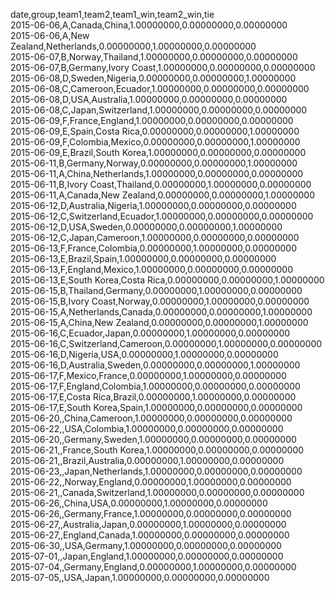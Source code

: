 date,group,team1,team2,team1_win,team2_win,tie					
2015-06-06,A,Canada,China,1.00000000,0.00000000,0.00000000					
2015-06-06,A,New Zealand,Netherlands,0.00000000,1.00000000,0.00000000					
2015-06-07,B,Norway,Thailand,1.00000000,0.00000000,0.00000000					
2015-06-07,B,Germany,Ivory Coast,1.00000000,0.00000000,0.00000000					
2015-06-08,D,Sweden,Nigeria,0.00000000,0.00000000,1.00000000					
2015-06-08,C,Cameroon,Ecuador,1.00000000,0.00000000,0.00000000					
2015-06-08,D,USA,Australia,1.00000000,0.00000000,0.00000000					
2015-06-08,C,Japan,Switzerland,1.00000000,0.00000000,0.00000000					
2015-06-09,F,France,England,1.00000000,0.00000000,0.00000000					
2015-06-09,E,Spain,Costa Rica,0.00000000,0.00000000,1.00000000					
2015-06-09,F,Colombia,Mexico,0.00000000,0.00000000,1.00000000					
2015-06-09,E,Brazil,South Korea,1.00000000,0.00000000,0.00000000					
2015-06-11,B,Germany,Norway,0.00000000,0.00000000,1.00000000					
2015-06-11,A,China,Netherlands,1.00000000,0.00000000,0.00000000					
2015-06-11,B,Ivory Coast,Thailand,0.00000000,1.00000000,0.00000000					
2015-06-11,A,Canada,New Zealand,0.00000000,0.00000000,1.00000000					
2015-06-12,D,Australia,Nigeria,1.00000000,0.00000000,0.00000000					
2015-06-12,C,Switzerland,Ecuador,1.00000000,0.00000000,0.00000000					
2015-06-12,D,USA,Sweden,0.00000000,0.00000000,1.00000000					
2015-06-12,C,Japan,Cameroon,1.00000000,0.00000000,0.00000000					
2015-06-13,F,France,Colombia,0.00000000,1.00000000,0.00000000					
2015-06-13,E,Brazil,Spain,1.00000000,0.00000000,0.00000000					
2015-06-13,F,England,Mexico,1.00000000,0.00000000,0.00000000					
2015-06-13,E,South Korea,Costa Rica,0.00000000,0.00000000,1.00000000					
2015-06-15,B,Thailand,Germany,0.00000000,1.00000000,0.00000000					
2015-06-15,B,Ivory Coast,Norway,0.00000000,1.00000000,0.00000000					
2015-06-15,A,Netherlands,Canada,0.00000000,0.00000000,1.00000000					
2015-06-15,A,China,New Zealand,0.00000000,0.00000000,1.00000000					
2015-06-16,C,Ecuador,Japan,0.00000000,1.00000000,0.00000000					
2015-06-16,C,Switzerland,Cameroon,0.00000000,1.00000000,0.00000000					
2015-06-16,D,Nigeria,USA,0.00000000,1.00000000,0.00000000					
2015-06-16,D,Australia,Sweden,0.00000000,0.00000000,1.00000000					
2015-06-17,F,Mexico,France,0.00000000,1.00000000,0.00000000					
2015-06-17,F,England,Colombia,1.00000000,0.00000000,0.00000000					
2015-06-17,E,Costa Rica,Brazil,0.00000000,1.00000000,0.00000000					
2015-06-17,E,South Korea,Spain,1.00000000,0.00000000,0.00000000					
2015-06-20,,China,Cameroon,1.00000000,0.00000000,0.00000000					
2015-06-22,,USA,Colombia,1.00000000,0.00000000,0.00000000					
2015-06-20,,Germany,Sweden,1.00000000,0.00000000,0.00000000					
2015-06-21,,France,South Korea,1.00000000,0.00000000,0.00000000					
2015-06-21,,Brazil,Australia,0.00000000,1.00000000,0.00000000					
2015-06-23,,Japan,Netherlands,1.00000000,0.00000000,0.00000000					
2015-06-22,,Norway,England,0.00000000,1.00000000,0.00000000					
2015-06-21,,Canada,Switzerland,1.00000000,0.00000000,0.00000000					
2015-06-26,,China,USA,0.00000000,1.00000000,0.00000000					
2015-06-26,,Germany,France,1.00000000,0.00000000,0.00000000					
2015-06-27,,Australia,Japan,0.00000000,1.00000000,0.00000000					
2015-06-27,,England,Canada,1.00000000,0.00000000,0.00000000					
2015-06-30,,USA,Germany,1.00000000,0.00000000,0.00000000					
2015-07-01,,Japan,England,1.00000000,0.00000000,0.00000000					
2015-07-04,,Germany,England,0.00000000,1.00000000,0.00000000					
2015-07-05,,USA,Japan,1.00000000,0.00000000,0.00000000					
